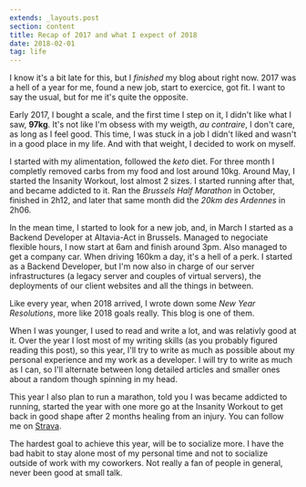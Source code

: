 ```yaml
---
extends: _layouts.post
section: content
title: Recap of 2017 and what I expect of 2018
date: 2018-02-01
tag: life
---
```


I know it's a bit late for this, but I _finished_ my blog about right now. 2017 was a hell of a year for me, found a new job, start to exercice, got fit. I want to say the usual, but for me it's quite the opposite.

Early 2017, I bought a scale, and the first time I step on it, I didn't like what I saw, __97kg__. It's not like I'm obsess with my weigth, _au contraire_, I don't care, as long as I feel good.
This time, I was stuck in a job I didn't liked and wasn't in a good place in my life. And with that weight, I decided to work on myself.

I started with my alimentation, followed the _keto_ diet. For three month I completly removed carbs from my food and lost around 10kg. Around May, I started the Insanity Workout, lost almost 2 sizes. I started running after that, and became addicted to it. Ran the *Brussels Half Marathon* in October, finished in 2h12, and later that same month did the *20km des Ardennes* in 2h06.

In the mean time, I started to look for a new job, and, in March I started as a Backend Developer at Altavia-Act in Brussels. Managed to negociate flexible hours, I now start at 6am and finish around 3pm. Also managed to get a company car. When driving 160km a day, it's a hell of a perk. I started as a Backend Developer, but I'm now also in charge of our server infrastructures (a legacy server and couples of virtual servers), the deployments of our client websites and all the things in between.

Like every year, when 2018 arrived, I wrote down some *New Year Resolutions*, more like 2018 goals really. This blog is one of them.

When I was younger, I used to read and write a lot, and was relativly good at it. Over the year I lost most of my writing skills (as you probably figured reading this post), so this year, I'll try to write as much as possible about my personal experience and my work as a developer. I will try to write as much as I can, so I'll alternate between long detailed articles and smaller ones about a random though spinning in my head.

This year I also plan to run a marathon, told you I was became addicted to running, started the year with one more go at the Insanity Workout to get back in good shape after 2 months healing from an injury. You can follow me on [Strava](https://www.strava.com/athletes/22947514).

The hardest goal to achieve this year, will be to socialize more. I have the bad habit to stay alone most of my personal time and not to socialize outside of work with my coworkers. Not really a fan of people in general, never been good at small talk.
